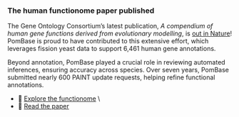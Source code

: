 ### The human functionome paper published
<!-- pombase_flags: frontpage -->
<!-- newsfeed_thumbnail: pombase-logo-32x32px.png -->

The Gene Ontology Consortium’s latest publication,
*A compendium of human gene functions derived from evolutionary modelling*,
is [out in Nature](https://nature.com/articles/s41586-025-08592-0)!
PomBase is proud to have contributed to this extensive effort, which
leverages fission yeast data to support 6,461 human gene annotations.

Beyond annotation, PomBase played a crucial role in reviewing
automated inferences, ensuring accuracy across species. Over seven
years, PomBase submitted nearly 600 PAINT update requests, helping
refine functional annotations.

 - 🔗 [Explore the functionome](https://functionome.geneontology.org) \
 - 📖 [Read the paper](https://nature.com/articles/s41586-025-08592-0)

